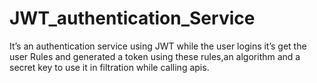 # JWT_authentication_Service

It’s an authentication service using JWT
while the user logins it’s get the user Rules 
and generated a token using these rules,an algorithm and 
a secret key to use it in filtration while calling apis.
